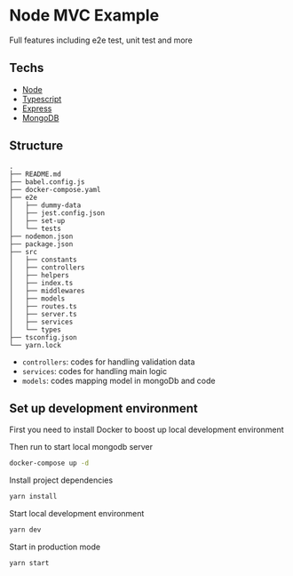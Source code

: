 # Node MVC Example

Full features including e2e test, unit test and more

## Techs

- [Node](https://nodejs.org/)
- [Typescript](https://www.typescriptlang.org/)
- [Express](https://expressjs.com/)
- [MongoDB](https://www.mongodb.com/)

## Structure

```
.
├── README.md
├── babel.config.js
├── docker-compose.yaml
├── e2e
│   ├── dummy-data
│   ├── jest.config.json
│   ├── set-up
│   └── tests
├── nodemon.json
├── package.json
├── src
│   ├── constants
│   ├── controllers
│   ├── helpers
│   ├── index.ts
│   ├── middlewares
│   ├── models
│   ├── routes.ts
│   ├── server.ts
│   ├── services
│   └── types
├── tsconfig.json
└── yarn.lock
```

- `controllers`: codes for handling validation data
- `services`: codes for handling main logic
- `models`: codes mapping model in mongoDb and code

## Set up development environment

First you need to install Docker to boost up local development environment

Then run to start local mongodb server

```bash
docker-compose up -d
```

Install project dependencies

```bash
yarn install
```

Start local development environment

```bash
yarn dev
```

Start in production mode

```
yarn start
```
